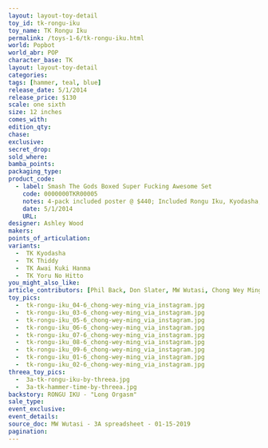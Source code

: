 ```yaml
---
layout: layout-toy-detail 
toy_id: tk-rongu-iku
toy_name: TK Rongu Iku
permalink: /toys-1-6/tk-rongu-iku.html
world: Popbot
world_abr: POP
character_base: TK
layout: layout-toy-detail
categories: 
tags: [hammer, teal, blue]
release_date: 5/1/2014
release_price: $130 
scale: one sixth
size: 12 inches
comes_with: 
edition_qty: 
chase: 
exclusive: 
secret_drop: 
sold_where: 
bamba_points: 
packaging_type: 
product_code: 
  - label: Smash The Gods Boxed Super Fucking Awesome Set
    code: 0000000TKR00005
    notes: 4-pack included poster @ $440; Included Rongu Iku, Kyodasha, Awai Kuki Hanma, Yoru No Hitto
    date: 5/1/2014
    URL:
designer: Ashley Wood
makers: 
points_of_articulation: 
variants: 
  -  TK Kyodasha
  -  TK Thiddy
  -  TK Awai Kuki Hanma
  -  TK Yoru No Hitto
you_might_also_like: 
article_contributors: [Phil Back, Don Slater, MW Wutasi, Chong Wey Ming]
toy_pics: 
  -  tk-rongu-iku_04-6_chong-wey-ming_via_instagram.jpg
  -  tk-rongu-iku_03-6_chong-wey-ming_via_instagram.jpg
  -  tk-rongu-iku_05-6_chong-wey-ming_via_instagram.jpg
  -  tk-rongu-iku_06-6_chong-wey-ming_via_instagram.jpg
  -  tk-rongu-iku_07-6_chong-wey-ming_via_instagram.jpg
  -  tk-rongu-iku_08-6_chong-wey-ming_via_instagram.jpg
  -  tk-rongu-iku_09-6_chong-wey-ming_via_instagram.jpg
  -  tk-rongu-iku_01-6_chong-wey-ming_via_instagram.jpg
  -  tk-rongu-iku_02-6_chong-wey-ming_via_instagram.jpg
threea_toy_pics:
  -  3a-tk-rongu-iku-by-threea.jpg
  -  3a-tk-hammer-time-by-threea.jpg
backstory: RONGU IKU - "Long Orgasm"
sale_type: 
event_exclusive: 
event_details: 
source_doc: MW Wutasi - 3A spreadsheet - 01-15-2019
pagination: 
---
```

